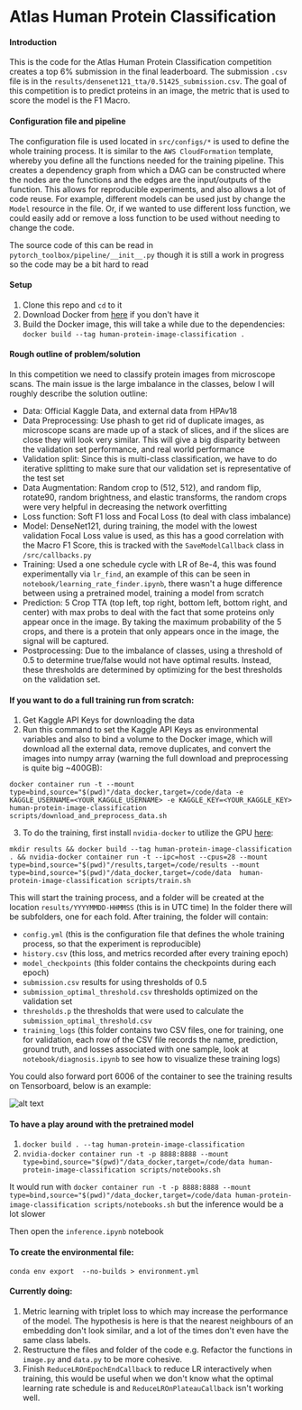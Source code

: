 # Atlas Human Protein Classification

#### Introduction
This is the code for the Atlas Human Protein Classification competition creates a top 6% submission in the final leaderboard. The submission `.csv` file is in the `results/densenet121_tta/0.51425_submission.csv`. The goal of this
competition is to predict proteins in an image, the metric that is used to score the model is the F1 Macro.

#### Configuration file and pipeline
The configuration file is used located in `src/configs/*` is used to define the whole training process. It is similar to the `AWS CloudFormation` template, whereby you define all the functions needed for the training pipeline.
This creates a dependency graph from which a DAG can be constructed where the nodes are the functions and the edges are the input/outputs of the function.
This allows for reproducible experiments, and also allows a lot of code reuse. For example, different models can be used just by change the `Model` resource in the file. Or, if we wanted to use different loss function, we could easily add
or remove a loss function to be used without needing to change the code.

The source code of this can be read in `pytorch_toolbox/pipeline/__init__.py` though it is still a work in progress so the code may be a bit hard to read

#### Setup

1. Clone this repo and `cd` to it
2. Download Docker from [here](https://docs.docker.com/install/linux/docker-ce/ubuntu/) if you don't have it
3. Build the Docker image, this will take a while due to the dependencies: `docker build --tag human-protein-image-classification .`

#### Rough outline of problem/solution

In this competition we need to classify protein images from microscope scans. The main issue is the large imbalance in the classes, below I will roughly describe the solution outline:

- Data: Official Kaggle Data, and external data from HPAv18
- Data Preprocessing: Use phash to get rid of duplicate images, as microscope scans are made up of a stack of slices, and if the slices are close they will look very similar. This will give a big disparity between the validation set performance, and real world performance
- Validation split: Since this is multi-class classification, we have to do iterative splitting to make sure that our validation set is representative of the test set
- Data Augmentation: Random crop to (512, 512), and random flip, rotate90, random brightness, and elastic transforms, the random crops were very helpful in decreasing the network overfitting
- Loss function: Soft F1 loss and Focal Loss (to deal with class imbalance)
- Model: DenseNet121, during training, the model with the lowest validation Focal Loss value is used, as this has a good correlation with the Macro F1 Score, this is tracked with the `SaveModelCallback` class in `/src/callbacks.py`
- Training: Used a one schedule cycle with LR of 8e-4, this was found experimentally via `lr_find`, an example of this can be seen in `notebook/learning_rate_finder.ipynb`, there wasn't a huge difference between using a pretrained model, training a model from scratch
- Prediction: 5 Crop TTA (top left, top right, bottom left, bottom right, and center) with max probs to deal with the fact that some proteins only appear once in the image. By taking the maximum probability of the 5 crops, and there is a protein that only appears once in the image, the signal will be captured.
- Postprocessing: Due to the imbalance of classes, using a threshold of 0.5 to determine true/false would not have optimal results. Instead, these thresholds are determined by optimizing for the best thresholds on the validation set.

#### If you want to do a full training run from scratch:

1. Get Kaggle API Keys for downloading the data
2. Run this command to set the Kaggle API Keys as environmental variables and also to bind a volume to the Docker image, which will download all the external data, remove duplicates, and convert the images into numpy array (warning the full download and preprocessing is quite big ~400GB):

`docker container run -t --mount type=bind,source="$(pwd)"/data_docker,target=/code/data -e KAGGLE_USERNAME=<YOUR_KAGGLE_USERNAME> -e KAGGLE_KEY=<YOUR_KAGGLE_KEY> human-protein-image-classification scripts/download_and_preprocess_data.sh`

3. To do the training, first install `nvidia-docker` to utilize the GPU [here](https://github.com/NVIDIA/nvidia-docker):

`mkdir results && docker build --tag human-protein-image-classification . && nvidia-docker container run -t --ipc=host --cpus=28 --mount type=bind,source="$(pwd)"/results,target=/code/results --mount type=bind,source="$(pwd)"/data_docker,target=/code/data  human-protein-image-classification scripts/train.sh`

This will start the training process, and a folder will be created at the location `results/YYYYMMDD-HHMMSS` (this is in UTC time)
In the folder there will be subfolders, one for each fold. After training, the folder will contain:

- `config.yml` (this is the configuration file that defines the whole training process, so that the experiment is reproducible)
- `history.csv` (this loss, and metrics recorded after every training epoch)
- `model_checkpoints` (this folder contains the checkpoints during each epoch)
- `submission.csv` results for using thresholds of 0.5
- `submission_optimal_threshold.csv` thresholds optimized on the validation set
- `thresholds.p` the thresholds that were used to calculate the `submission_optimal_threshold.csv`
- `training_logs` (this folder contains two CSV files, one for training, one for validation, each row of the CSV file records the name, prediction, ground truth, and losses associated with one sample, look at `notebook/diagnosis.ipynb` to see how to visualize these training logs)

You could also forward port 6006 of the container to see the training results on Tensorboard, below is an example:

![alt text](README_images/tensorboard_example.png)


#### To have a play around with the pretrained model
1. `docker build . --tag human-protein-image-classification`
2. `nvidia-docker container run -t -p 8888:8888 --mount type=bind,source="$(pwd)"/data_docker,target=/code/data human-protein-image-classification scripts/notebooks.sh`

It would run with `docker container run -t -p 8888:8888 --mount type=bind,source="$(pwd)"/data_docker,target=/code/data human-protein-image-classification scripts/notebooks.sh` but the inference would be a lot slower

Then open the `inference.ipynb` notebook

#### To create the environmental file:
`conda env export  --no-builds > environment.yml`

#### Currently doing:
1. Metric learning with triplet loss to which may increase the performance of the model. The hypothesis is here is that the nearest neighbours of an embedding don't look similar, and a lot of the times don't even have the same class labels.
2. Restructure the files and folder of the code e.g. Refactor the functions in `image.py` and `data.py` to be more cohesive.
3. Finish `ReduceLROnEpochEndCallback` to reduce LR interactively when training, this would be useful when we don't know what the optimal learning rate schedule is and `ReduceLROnPlateauCallback` isn't working well.
